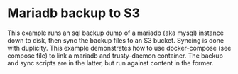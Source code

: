 # Mariadb backup to S3

This example runs an sql backup dump of a mariadb (aka mysql) instance down to disk, then sync the backup files to an S3 bucket. Syncing is done with duplicity. This example demonstrates how to use docker-compose (see compose file) to link a mariadb and trusty-daemon container. The backup and sync scripts are in the latter, but run against content in the former. 

